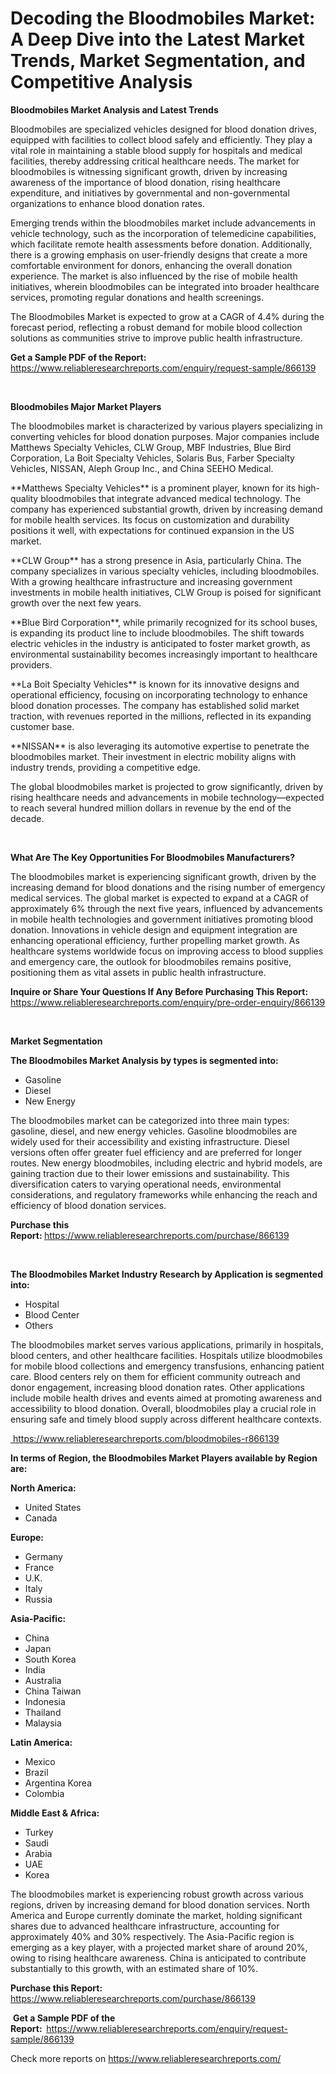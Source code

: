 <p><h1>Decoding the Bloodmobiles Market: A Deep Dive into the Latest Market Trends, Market Segmentation, and Competitive Analysis</h1></p><p><strong>Bloodmobiles Market Analysis and Latest Trends</strong></p>
<p><p>Bloodmobiles are specialized vehicles designed for blood donation drives, equipped with facilities to collect blood safely and efficiently. They play a vital role in maintaining a stable blood supply for hospitals and medical facilities, thereby addressing critical healthcare needs. The market for bloodmobiles is witnessing significant growth, driven by increasing awareness of the importance of blood donation, rising healthcare expenditure, and initiatives by governmental and non-governmental organizations to enhance blood donation rates.</p><p>Emerging trends within the bloodmobiles market include advancements in vehicle technology, such as the incorporation of telemedicine capabilities, which facilitate remote health assessments before donation. Additionally, there is a growing emphasis on user-friendly designs that create a more comfortable environment for donors, enhancing the overall donation experience. The market is also influenced by the rise of mobile health initiatives, wherein bloodmobiles can be integrated into broader healthcare services, promoting regular donations and health screenings. </p><p>The Bloodmobiles Market is expected to grow at a CAGR of 4.4% during the forecast period, reflecting a robust demand for mobile blood collection solutions as communities strive to improve public health infrastructure.</p></p>
<p><strong>Get a Sample PDF of the Report:&nbsp;</strong> <a href="https://www.reliableresearchreports.com/enquiry/request-sample/866139?utm_campaign=1720&utm_medium=2&utm_source=Github&utm_content=ia&utm_term=30032025&utm_id=bloodmobiles">https://www.reliableresearchreports.com/enquiry/request-sample/866139</a></p>
<p>&nbsp;</p>
<p><strong>Bloodmobiles Major Market Players</strong></p>
<p><p>The bloodmobiles market is characterized by various players specializing in converting vehicles for blood donation purposes. Major companies include Matthews Specialty Vehicles, CLW Group, MBF Industries, Blue Bird Corporation, La Boit Specialty Vehicles, Solaris Bus, Farber Specialty Vehicles, NISSAN, Aleph Group Inc., and China SEEHO Medical.</p><p>**Matthews Specialty Vehicles** is a prominent player, known for its high-quality bloodmobiles that integrate advanced medical technology. The company has experienced substantial growth, driven by increasing demand for mobile health services. Its focus on customization and durability positions it well, with expectations for continued expansion in the US market.</p><p>**CLW Group** has a strong presence in Asia, particularly China. The company specializes in various specialty vehicles, including bloodmobiles. With a growing healthcare infrastructure and increasing government investments in mobile health initiatives, CLW Group is poised for significant growth over the next few years.</p><p>**Blue Bird Corporation**, while primarily recognized for its school buses, is expanding its product line to include bloodmobiles. The shift towards electric vehicles in the industry is anticipated to foster market growth, as environmental sustainability becomes increasingly important to healthcare providers.</p><p>**La Boit Specialty Vehicles** is known for its innovative designs and operational efficiency, focusing on incorporating technology to enhance blood donation processes. The company has established solid market traction, with revenues reported in the millions, reflected in its expanding customer base.</p><p>**NISSAN** is also leveraging its automotive expertise to penetrate the bloodmobiles market. Their investment in electric mobility aligns with industry trends, providing a competitive edge.</p><p>The global bloodmobiles market is projected to grow significantly, driven by rising healthcare needs and advancements in mobile technology—expected to reach several hundred million dollars in revenue by the end of the decade.</p></p>
<p>&nbsp;</p>
<p><strong>What Are The Key Opportunities For Bloodmobiles Manufacturers?</strong></p>
<p><p>The bloodmobiles market is experiencing significant growth, driven by the increasing demand for blood donations and the rising number of emergency medical services. The global market is expected to expand at a CAGR of approximately 6% through the next five years, influenced by advancements in mobile health technologies and government initiatives promoting blood donation. Innovations in vehicle design and equipment integration are enhancing operational efficiency, further propelling market growth. As healthcare systems worldwide focus on improving access to blood supplies and emergency care, the outlook for bloodmobiles remains positive, positioning them as vital assets in public health infrastructure.</p></p>
<p><strong>Inquire or Share Your Questions If Any Before Purchasing This Report:</strong> <a href="https://www.reliableresearchreports.com/enquiry/pre-order-enquiry/866139?utm_campaign=1720&utm_medium=2&utm_source=Github&utm_content=ia&utm_term=30032025&utm_id=bloodmobiles">https://www.reliableresearchreports.com/enquiry/pre-order-enquiry/866139</a></p>
<p>&nbsp;</p>
<p><strong>Market Segmentation</strong></p>
<p><strong>The Bloodmobiles Market Analysis by types is segmented into:</strong></p>
<p><ul><li>Gasoline</li><li>Diesel</li><li>New Energy</li></ul></p>
<p><p>The bloodmobiles market can be categorized into three main types: gasoline, diesel, and new energy vehicles. Gasoline bloodmobiles are widely used for their accessibility and existing infrastructure. Diesel versions often offer greater fuel efficiency and are preferred for longer routes. New energy bloodmobiles, including electric and hybrid models, are gaining traction due to their lower emissions and sustainability. This diversification caters to varying operational needs, environmental considerations, and regulatory frameworks while enhancing the reach and efficiency of blood donation services.</p></p>
<p><strong>Purchase this Report:&nbsp;</strong><a href="https://www.reliableresearchreports.com/purchase/866139?utm_campaign=1720&utm_medium=2&utm_source=Github&utm_content=ia&utm_term=30032025&utm_id=bloodmobiles">https://www.reliableresearchreports.com/purchase/866139</a></p>
<p>&nbsp;</p>
<p><strong>The Bloodmobiles Market Industry Research by Application is segmented into:</strong></p>
<p><ul><li>Hospital</li><li>Blood Center</li><li>Others</li></ul></p>
<p><p>The bloodmobiles market serves various applications, primarily in hospitals, blood centers, and other healthcare facilities. Hospitals utilize bloodmobiles for mobile blood collections and emergency transfusions, enhancing patient care. Blood centers rely on them for efficient community outreach and donor engagement, increasing blood donation rates. Other applications include mobile health drives and events aimed at promoting awareness and accessibility to blood donation. Overall, bloodmobiles play a crucial role in ensuring safe and timely blood supply across different healthcare contexts.</p></p>
<p><a href="https://www.reliableresearchreports.com/bloodmobiles-r866139?utm_campaign=1720&utm_medium=2&utm_source=Github&utm_content=ia&utm_term=30032025&utm_id=bloodmobiles">&nbsp;https://www.reliableresearchreports.com/bloodmobiles-r866139</a></p>
<p><strong>In terms of Region, the Bloodmobiles Market Players available by Region are:</strong></p>
<p>
    <p> <strong> North America: </strong>
        <ul>
            <li>United States</li>
            <li>Canada</li>
        </ul>
        </p> 
    <p> <strong> Europe: </strong>
        <ul>
            <li>Germany</li>
            <li>France</li>
            <li>U.K.</li>
            <li>Italy</li>
            <li>Russia</li>
        </ul>
        </p> 
    <p> <strong> Asia-Pacific: </strong>
        <ul>
            <li>China</li>
            <li>Japan</li>
            <li>South Korea</li>
            <li>India</li>
            <li>Australia</li>
            <li>China Taiwan</li>
            <li>Indonesia</li>
            <li>Thailand</li>
            <li>Malaysia</li>
        </ul>
        </p> 
    <p> <strong> Latin America: </strong>
        <ul>
            <li>Mexico</li>
            <li>Brazil</li>
            <li>Argentina Korea</li>
            <li>Colombia</li>
        </ul>
        </p> 
    <p> <strong> Middle East & Africa: </strong>
        <ul>
            <li>Turkey</li>
            <li>Saudi</li>
            <li>Arabia</li>
            <li>UAE</li>
            <li>Korea</li>
        </ul>
    </p>
    </p>
<p><p>The bloodmobiles market is experiencing robust growth across various regions, driven by increasing demand for blood donation services. North America and Europe currently dominate the market, holding significant shares due to advanced healthcare infrastructure, accounting for approximately 40% and 30% respectively. The Asia-Pacific region is emerging as a key player, with a projected market share of around 20%, owing to rising healthcare awareness. China is anticipated to contribute substantially to this growth, with an estimated share of 10%.</p></p>
<p><strong>Purchase this Report: </strong><a href="https://www.reliableresearchreports.com/purchase/866139?utm_campaign=1720&utm_medium=2&utm_source=Github&utm_content=ia&utm_term=30032025&utm_id=bloodmobiles">https://www.reliableresearchreports.com/purchase/866139</a></p>
<p>&nbsp;<strong>Get a Sample PDF of the Report:&nbsp;&nbsp;</strong><a href="https://www.reliableresearchreports.com/enquiry/request-sample/866139?utm_campaign=1720&utm_medium=2&utm_source=Github&utm_content=ia&utm_term=30032025&utm_id=bloodmobiles">https://www.reliableresearchreports.com/enquiry/request-sample/866139</a></p>
<p><strong></strong></p>
<p>Check more reports on <a href="https://www.reliableresearchreports.com/?utm_campaign=1720&utm_medium=2&utm_source=Github&utm_content=ia&utm_term=30032025&utm_id=bloodmobiles">https://www.reliableresearchreports.com/</a></p>
